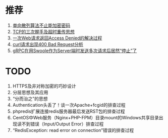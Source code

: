 # 推荐
1. [单向散列算法不止能加密密码](https://github.com/iam2c/blog/blob/master/%E5%8D%95%E5%90%91%E6%95%A3%E5%88%97%E7%AE%97%E6%B3%95%E4%B8%8D%E6%AD%A2%E8%83%BD%E5%8A%A0%E5%AF%86%E5%AF%86%E7%A0%81.md)
2. [TCP的三次握手及超时重传思想](https://github.com/iam2c/blog/blob/master/TCP%E7%9A%84%E4%B8%89%E6%AC%A1%E6%8F%A1%E6%89%8B%E5%8F%8A%E8%B6%85%E6%97%B6%E9%87%8D%E4%BC%A0%E6%80%9D%E6%83%B3.md)
3. [一次Web请求返回Access Denied的解决过程](https://github.com/iam2c/blog/blob/master/%E4%B8%80%E6%AC%A1Web%E8%AF%B7%E6%B1%82%E8%BF%94%E5%9B%9EAccess%20Denied%E7%9A%84%E8%A7%A3%E5%86%B3%E8%BF%87%E7%A8%8B.md)
4. [curl请求出现400 Bad Request分析](https://github.com/iam2c/blog/blob/master/curl%E8%AF%B7%E6%B1%82%E5%87%BA%E7%8E%B0400%20Bad%20Request%E5%88%86%E6%9E%90.md)
5. [gRPC在用Swoole作为Server端时发送多次请求后居然“停止”了](https://github.com/iam2c/blog/blob/master/gRPC%E5%9C%A8%E7%94%A8Swoole%E4%BD%9C%E4%B8%BAServer%E7%AB%AF%E6%97%B6%E5%8F%91%E9%80%81%E5%A4%9A%E6%AC%A1%E8%AF%B7%E6%B1%82%E5%90%8E%E5%B1%85%E7%84%B6%E2%80%9C%E5%81%9C%E6%AD%A2%E2%80%9D%E4%BA%86.md)

# TODO
1. HTTPS及非对称加密的巧妙设计
2. 分层思想及其应用
3. “分而治之”的思想
4. Authentication头丢了！谈一次Apache+fcgid的排查过程
5. phpredis扩展连接redis服务器最后发送RST包的排查过程
6. CentOS中Web服务（Nginx+PHP-FPM）目录mount的Windows共享目录出现读不到错误（Input/Output Error）排查过程
7. “RedisException: read error on connection”错误的排查过程
